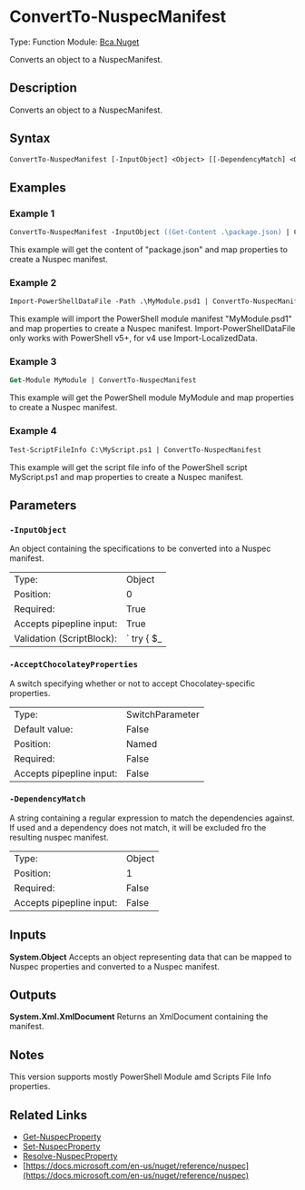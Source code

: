 # ConvertTo-NuspecManifest
Type: Function
Module: [Bca.Nuget](../ReadMe.md)

Converts an object to a NuspecManifest.
## Description
Converts an object to a NuspecManifest.
## Syntax
```ps
ConvertTo-NuspecManifest [-InputObject] <Object> [[-DependencyMatch] <Object>] [-AcceptChocolateyProperties] [<CommonParameters>]
```
## Examples
### Example 1
```ps
ConvertTo-NuspecManifest -InputObject ((Get-Content .\package.json) | Convert-From-Json)
```
This example will get the content of "package.json" and map properties to create a Nuspec manifest.
### Example 2
```ps
Import-PowerShellDataFile -Path .\MyModule.psd1 | ConvertTo-NuspecManifest
```
This example will import the PowerShell module manifest "MyModule.psd1" and map properties to create a Nuspec manifest.
Import-PowerShellDataFile only works with PowerShell v5+, for v4 use Import-LocalizedData.
### Example 3
```ps
Get-Module MyModule | ConvertTo-NuspecManifest
```
This example will get the PowerShell module MyModule and map properties to create a Nuspec manifest.
### Example 4
```ps
Test-ScriptFileInfo C:\MyScript.ps1 | ConvertTo-NuspecManifest
```
This example will get the script file info of the PowerShell script MyScript.ps1 and map properties to create a Nuspec manifest.
## Parameters
### `-InputObject`
An object containing the specifications to be converted into a Nuspec manifest.

| | |
|:-|:-|
|Type:|Object|
|Position:|0|
|Required:|True|
|Accepts pipepline input:|True|
|Validation (ScriptBlock):|` try { $_ | ConvertTo-Json | ConvertFrom-Json $true } catch { throw "Could not convert input object type '$($InputObject.GetType().Name)'." } `|

### `-AcceptChocolateyProperties`
A switch specifying whether or not to accept Chocolatey-specific properties.

| | |
|:-|:-|
|Type:|SwitchParameter|
|Default value:|False|
|Position:|Named|
|Required:|False|
|Accepts pipepline input:|False|

### `-DependencyMatch`
A string containing a regular expression to match the dependencies against.
If used and a dependency does not match, it will be excluded fro the resulting nuspec manifest.

| | |
|:-|:-|
|Type:|Object|
|Position:|1|
|Required:|False|
|Accepts pipepline input:|False|

## Inputs
**System.Object**
Accepts an object representing data that can be mapped to Nuspec properties and converted to a Nuspec manifest.
## Outputs
**System.Xml.XmlDocument**
Returns an XmlDocument containing the manifest.
## Notes
This version supports mostly PowerShell Module amd Scripts File Info properties.
## Related Links
- [Get-NuspecProperty](Get-NuspecProperty.md)
- [Set-NuspecProperty](Set-NuspecProperty.md)
- [Resolve-NuspecProperty](Resolve-NuspecProperty.md)
- [https://docs.microsoft.com/en-us/nuget/reference/nuspec](https://docs.microsoft.com/en-us/nuget/reference/nuspec)
